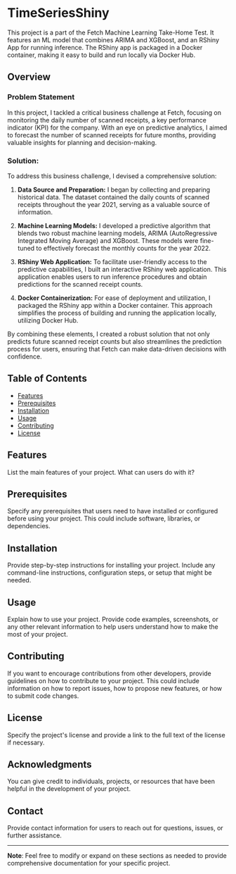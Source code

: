 # TimeSeriesShiny
This project is a part of the Fetch Machine Learning Take-Home Test. It features an ML model that combines ARIMA and XGBoost, and an RShiny App for running inference. The RShiny app is packaged in a Docker container, making it easy to build and run locally via Docker Hub.

## Overview

### Problem Statement
In this project, I tackled a critical business challenge at Fetch, focusing on monitoring the daily number of scanned receipts, a key performance indicator (KPI) for the company.  With an eye on predictive analytics, I aimed to forecast the number of scanned receipts for future months, providing valuable insights for planning and decision-making.

### Solution:

To address this business challenge, I devised a comprehensive solution:
1. **Data Source and Preparation:** I began by collecting and preparing historical data. The dataset contained the daily counts of scanned receipts throughout the year 2021, serving as a valuable source of information.

2. **Machine Learning Models:** I developed a predictive algorithm that blends two robust machine learning models, ARIMA (AutoRegressive Integrated Moving Average) and XGBoost. These models were fine-tuned to effectively forecast the monthly counts for the year 2022.

3. **RShiny Web Application:** To facilitate user-friendly access to the predictive capabilities, I built an interactive RShiny web application. This application enables users to run inference procedures and obtain predictions for the scanned receipt counts.

4. **Docker Containerization:** For ease of deployment and utilization, I packaged the RShiny app within a Docker container. This approach simplifies the process of building and running the application locally, utilizing Docker Hub.

By combining these elements, I created a robust solution that not only predicts future scanned receipt counts but also streamlines the prediction process for users, ensuring that Fetch can make data-driven decisions with confidence.

## Table of Contents

- [Features](#features)
- [Prerequisites](#prerequisites)
- [Installation](#installation)
- [Usage](#usage)
- [Contributing](#contributing)
- [License](#license)

## Features

List the main features of your project. What can users do with it?

## Prerequisites

Specify any prerequisites that users need to have installed or configured before using your project. This could include software, libraries, or dependencies.

## Installation

Provide step-by-step instructions for installing your project. Include any command-line instructions, configuration steps, or setup that might be needed.

## Usage

Explain how to use your project. Provide code examples, screenshots, or any other relevant information to help users understand how to make the most of your project.

## Contributing

If you want to encourage contributions from other developers, provide guidelines on how to contribute to your project. This could include information on how to report issues, how to propose new features, or how to submit code changes.

## License

Specify the project's license and provide a link to the full text of the license if necessary.

## Acknowledgments

You can give credit to individuals, projects, or resources that have been helpful in the development of your project.

## Contact

Provide contact information for users to reach out for questions, issues, or further assistance.

---

**Note**: Feel free to modify or expand on these sections as needed to provide comprehensive documentation for your specific project.
